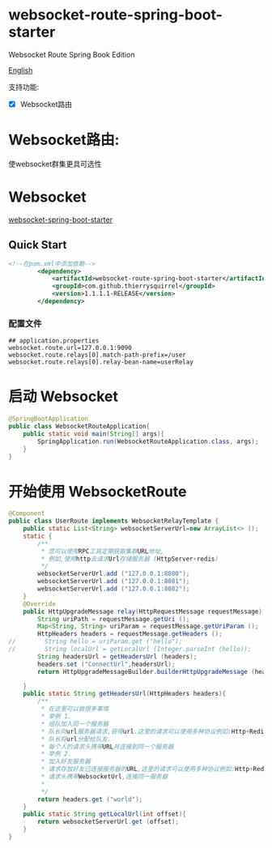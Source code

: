 # websocket-route-spring-boot-starter

Websocket Route Spring Book Edition

[English](./README.md)

支持功能:
- [x] Websocket路由

# Websocket路由:  
 使websocket群集更具可选性
 
# Websocket 
 [websocket-spring-boot-starter](https://github.com/ThierrySquirrel/websocket-spring-boot-starter)   

## Quick Start

```xml
<!--在pom.xml中添加依赖-->
        <dependency>
            <artifactId>websocket-route-spring-boot-starter</artifactId>
            <groupId>com.github.thierrysquirrel</groupId>
            <version>1.1.1.1-RELEASE</version>
        </dependency>
``` 

 ### 配置文件
 
 ```properties
 ## application.properties
websocket.route.url=127.0.0.1:9090
websocket.route.relays[0].match-path-prefix=/user
websocket.route.relays[0].relay-bean-name=userRelay
 ```

 # 启动 Websocket
 ```java
 @SpringBootApplication
 public class WebsocketRouteApplication{
     public static void main(String[] args){
         SpringApplication.run(WebsocketRouteApplication.class, args);
     }
 }
 ```

# 开始使用 WebsocketRoute
```java
@Component
public class UserRoute implements WebsocketRelayTemplate {
    public static List<String> websocketServerUrl=new ArrayList<> ();
    static {
        /**
         * 您可以使用RPC工具定期获取集群URL地址,
         * 例如,使用http去请求Url存储服务器 (HttpServer+redis)
         */
        websocketServerUrl.add ("127.0.0.1:8080");
        websocketServerUrl.add ("127.0.0.1:8081");
        websocketServerUrl.add ("127.0.0.1:8082");
    }
    @Override
    public HttpUpgradeMessage relay(HttpRequestMessage requestMessage) throws WebsocketRouteException {
        String uriPath = requestMessage.getUri ();
        Map<String, String> uriParam = requestMessage.getUriParam ();
        HttpHeaders headers = requestMessage.getHeaders ();
//        String hello = uriParam.get ("hello");
//        String localUrl = getLocalUrl (Integer.parseInt (hello));
        String headersUrl = getHeadersUrl (headers);
        headers.set ("ConnectUrl",headersUrl);
        return HttpUpgradeMessageBuilder.builderHttpUpgradeMessage (headersUrl,uriPath,headers);

    }
    public static String getHeadersUrl(HttpHeaders headers){
        /**
         * 在这里可以做很多事情
         * 举例 1.
         * 组队加入同一个服务器
         * 队长向url服务器请求,获得url.这里的请求可以使用多种协议例如:Http+Redis
         * 队长将url分配给队友.
         * 每个人的请求头携带URL并连接到同一个服务器
         * 举例 2.
         * 加入好友服务器
         * 请求存放好友已连接服务器的URL,这里的请求可以使用多种协议例如:Http+Redis
         * 请求头携带WebsocketUrl,连接同一服务器
         *
         */
        return headers.get ("world");
    }
    public static String getLocalUrl(int offset){
        return websocketServerUrl.get (offset);
    }
}
```